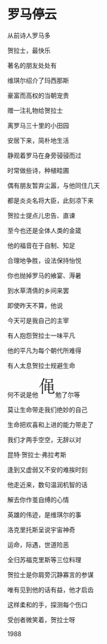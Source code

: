    

# 罗马停云

从前诗人罗马多

贺拉士，最快乐

著名的朋友处处有

维琪尔绍介了玛西那斯

豪富而高权的当朝宠贵

赠一注礼物给贺拉士

离罗马三十里的小田园

安居下来，简朴地生活

静观着罗马在身旁骎骎而过

时常做些诗，种植畦圃

偶有朋友暂弃尘嚣，与他同住几天

都是炎炎名将大臣，此刻凉下来

贺拉士提点儿忠告、直谏

至今也还是全体人类的金箴

他的福音在于自制、知足

合理地争胜，设法保持怡悦

你也抛掉罗马的飨宴、溽暑

到水草清倩的乡间来罢

即使昨天不算，他说

今天可是我自己的主宰

有人抱怨贺拉士一味平凡

他的平凡为每个朝代所难得

有人太息贺拉士规避生命

何不说是他![](/木心全集（典藏套装十六册）/images/00122.jpeg)勉了尔等

莫让生命带走我们绝妙的自己

生命把欢喜和上进的能力带走了

我们才两手空空，无辞以对

昆特·贺拉士·弗拉考斯

逢到又虚弱又不安的难挨时刻

他走近来，数句温润机智的话

解去你作茧自缚的心情

英雄的伟迹，是维琪尔的事

洛克里托斯呈说宇宙神奇

运命，际遇，世道险恶

全归苏福克里斯等三位料理

贺拉士是你肩旁沉静寡言的参谋

唯有见到他的话有益，他才启齿

这样柔和的手，探测每个伤口

受创者微笑着，贺拉士呀

1988